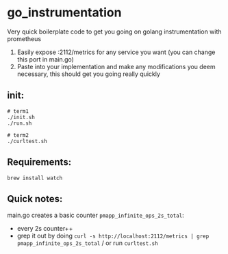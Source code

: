 # go_instrumentation


Very quick boilerplate code to get you going on golang instrumentation with prometheus
1. Easily expose :2112/metrics for any service you want (you can change this port in main.go)
2. Paste into your implementation and make any modifications you deem necessary, this should get you going really quickly


## init:
```shell
# term1 
./init.sh
./run.sh

# term2
./curltest.sh
```

## Requirements:
```shell
brew install watch

```

## Quick notes:
main.go creates a basic counter `pmapp_infinite_ops_2s_total`:
- every 2s counter++
- grep it out by doing `curl -s http://localhost:2112/metrics | grep pmapp_infinite_ops_2s_total` / or run `curltest.sh`